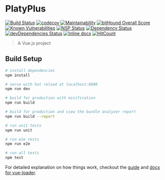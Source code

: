 # PlatyPlus
[![Build Status](https://travis-ci.org/plmercereau/platyplus.svg?branch=master)](https://travis-ci.org/plmercereau/platyplus)
[![codecov](https://codecov.io/gh/plmercereau/platyplus/branch/master/graph/badge.svg)](https://codecov.io/gh/plmercereau/platyplus)
[![Maintainability](https://api.codeclimate.com/v1/badges/e2c47a9758e8f5156c29/maintainability)](https://codeclimate.com/github/plmercereau/platyplus/maintainability)
[![bitHound Overall Score](https://www.bithound.io/github/plmercereau/platyplus/badges/score.svg)](https://www.bithound.io/github/plmercereau/platyplus)
[![Known Vulnerabilities](https://snyk.io/test/github/plmercereau/platyplus/badge.svg)](https://snyk.io/test/github/plmercereau/platyplus)
[![NSP Status](https://nodesecurity.io/orgs/platyplus/projects/ca8a7098-d1d2-40d5-b7c3-5974b82681e0/badge)](https://nodesecurity.io/orgs/platyplus/projects/ca8a7098-d1d2-40d5-b7c3-5974b82681e0)
[![Dependency Status](https://david-dm.org/plmercereau/platyplus.svg)](https://david-dm.org/plmercereau/platyplus)
[![devDependencies Status](https://david-dm.org/plmercereau/platyplus/dev-status.svg)](https://david-dm.org/plmercereau/platyplus?type=dev)
[![Inline docs](http://inch-ci.org/github/plmercereau/platyplus.svg?branch=master)](http://inch-ci.org/github/plmercereau/platyplus)
[![HitCount](http://hits.dwyl.io/plmercereau/platyplus.svg)](http://hits.dwyl.io/plmercereau/platyplus)
> A Vue.js project
## Build Setup

``` bash
# install dependencies
npm install

# serve with hot reload at localhost:8080
npm run dev

# build for production with minification
npm run build

# build for production and view the bundle analyzer report
npm run build --report

# run unit tests
npm run unit

# run e2e tests
npm run e2e

# run all tests
npm test
```

For detailed explanation on how things work, checkout the [guide](http://vuejs-templates.github.io/webpack/) and [docs for vue-loader](http://vuejs.github.io/vue-loader).

